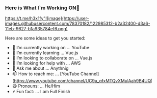 ### Here is What I`m Working ON👋

https://t.me/h3x1fy"![image](https://user-images.githubusercontent.com/78370182/122985312-b2a32400-d3a6-11eb-9627-b1a935784ef6.png)

Here are some ideas to get you started:

- 🔭 I’m currently working on ... YouTube
- 🌱 I’m currently learning ... Vue.js
- 👯 I’m looking to collaborate on ... Vue.js
- 🤔 I’m looking for help with ... AWS
- 💬 Ask me about ... Anythnig 
- 📫 How to reach me: ... [YouTube Channel] (https://www.youtube.com/channel/UC9a_qfxMTQvXMulAah9B4UQ)
- 😄 Pronouns: ... He/Him
- ⚡ Fun fact: ... I am Full Finish

